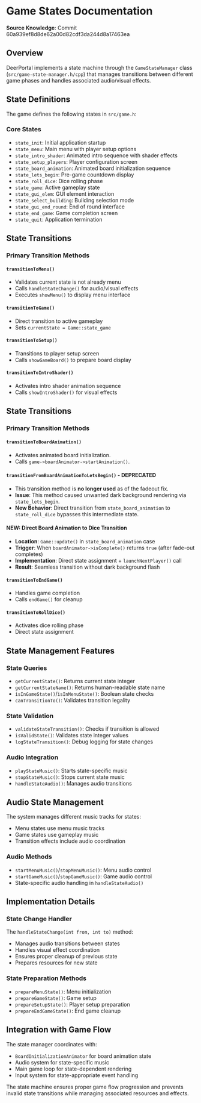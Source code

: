 # Game States Documentation

**Source Knowledge**: Commit 60a939ef8d8de62a00d82cdf3da244d8a17463ea

## Overview

DeerPortal implements a state machine through the `GameStateManager` class (`src/game-state-manager.h/cpp`) that manages transitions between different game phases and handles associated audio/visual effects.

## State Definitions

The game defines the following states in `src/game.h`:

### Core States
- `state_init`: Initial application startup
- `state_menu`: Main menu with player setup options
- `state_intro_shader`: Animated intro sequence with shader effects
- `state_setup_players`: Player configuration screen
- `state_board_animation`: Animated board initialization sequence
- `state_lets_begin`: Pre-game countdown display
- `state_roll_dice`: Dice rolling phase
- `state_game`: Active gameplay state
- `state_gui_elem`: GUI element interaction
- `state_select_building`: Building selection mode
- `state_gui_end_round`: End of round interface
- `state_end_game`: Game completion screen
- `state_quit`: Application termination

## State Transitions

### Primary Transition Methods

#### `transitionToMenu()`
- Validates current state is not already menu
- Calls `handleStateChange()` for audio/visual effects
- Executes `showMenu()` to display menu interface

#### `transitionToGame()`
- Direct transition to active gameplay
- Sets `currentState = Game::state_game`

#### `transitionToSetup()`
- Transitions to player setup screen
- Calls `showGameBoard()` to prepare board display

#### `transitionToIntroShader()`
- Activates intro shader animation sequence
- Calls `showIntroShader()` for visual effects

## State Transitions

### Primary Transition Methods

#### `transitionToBoardAnimation()`
- Activates animated board initialization.
- Calls `game->boardAnimator->startAnimation()`.

#### `transitionFromBoardAnimationToLetsBegin()` - **DEPRECATED**
- This transition method is **no longer used** as of the fadeout fix.
- **Issue**: This method caused unwanted dark background rendering via `state_lets_begin`.
- **New Behavior**: Direct transition from `state_board_animation` to `state_roll_dice` bypasses this intermediate state.

#### **NEW: Direct Board Animation to Dice Transition**
- **Location**: `Game::update()` in `state_board_animation` case
- **Trigger**: When `boardAnimator->isComplete()` returns `true` (after fade-out completes)
- **Implementation**: Direct state assignment + `launchNextPlayer()` call
- **Result**: Seamless transition without dark background flash


#### `transitionToEndGame()`
- Handles game completion
- Calls `endGame()` for cleanup

#### `transitionToRollDice()`
- Activates dice rolling phase
- Direct state assignment

## State Management Features

### State Queries
- `getCurrentState()`: Returns current state integer
- `getCurrentStateName()`: Returns human-readable state name
- `isInGameState()`/`isInMenuState()`: Boolean state checks
- `canTransitionTo()`: Validates transition legality

### State Validation
- `validateStateTransition()`: Checks if transition is allowed
- `isValidState()`: Validates state integer values
- `logStateTransition()`: Debug logging for state changes

### Audio Integration
- `playStateMusic()`: Starts state-specific music
- `stopStateMusic()`: Stops current state music
- `handleStateAudio()`: Manages audio transitions

## Audio State Management

The system manages different music tracks for states:
- Menu states use menu music tracks
- Game states use gameplay music
- Transition effects include audio coordination

### Audio Methods
- `startMenuMusic()`/`stopMenuMusic()`: Menu audio control
- `startGameMusic()`/`stopGameMusic()`: Game audio control
- State-specific audio handling in `handleStateAudio()`

## Implementation Details

### State Change Handler
The `handleStateChange(int from, int to)` method:
- Manages audio transitions between states
- Handles visual effect coordination
- Ensures proper cleanup of previous state
- Prepares resources for new state

### State Preparation Methods
- `prepareMenuState()`: Menu initialization
- `prepareGameState()`: Game setup
- `prepareSetupState()`: Player setup preparation
- `prepareEndGameState()`: End game cleanup

## Integration with Game Flow

The state manager coordinates with:
- `BoardInitializationAnimator` for board animation state
- Audio system for state-specific music
- Main game loop for state-dependent rendering
- Input system for state-appropriate event handling

The state machine ensures proper game flow progression and prevents invalid state transitions while managing associated resources and effects.